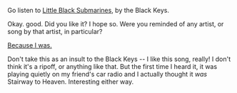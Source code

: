 Go listen to [Little Black Submarines](https://www.youtube.com/watch?v=QJEx2tOYhHk), by the Black Keys.

Okay. good. Did you like it? I hope so. Were you reminded of any artist, or song by that artist, in particular?

[Because I was.](https://www.youtube.com/watch?v=8pPvNqOb6RA)

Don't take this as an insult to the Black Keys -- I like this song, really! I don't think it's a ripoff, or anything like that. But the first time I heard it, it was playing quietly on my friend's car radio and I actually thought it *was* Stairway to Heaven. Interesting either way.
